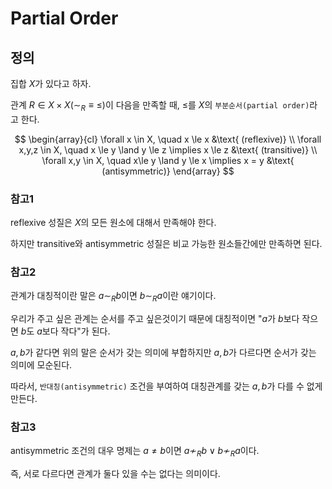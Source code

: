 # Partial Order
## 정의
집합 $X$가 있다고 하자.

관계 $R\in X \times X(\sim_R \equiv \le)$이 다음을 만족할 때, $\le$를 $X$의 `부분순서(partial order)`라고 한다.

$$ \begin{array}{cl} \forall x \in X, \quad x \le x &\text{ (reflexive)} \\ \forall x,y,z \in X, \quad x \le y \land y \le z \implies x \le z &\text{ (transitive)} \\ \forall x,y \in X, \quad  x\le y \land y \le x \implies x = y &\text{ (antisymmetric)} \end{array} $$

### 참고1
reflexive 성질은 $X$의 모든 원소에 대해서 만족해야 한다.

하지만 transitive와 antisymmetric 성질은 비교 가능한 원소들간에만 만족하면 된다.

### 참고2
관계가 대칭적이란 말은 $a \sim_R b$이면 $b \sim_R a$이란 얘기이다.

우리가 주고 싶은 관계는 순서를 주고 싶은것이기 때문에 대칭적이면 "$a$가 $b$보다 작으면 $b$도 $a$보다 작다"가 된다.

$a,b$가 같다면 위의 말은 순서가 갖는 의미에 부합하지만 $a,b$가 다르다면 순서가 갖는 의미에 모순된다.

따라서, `반대칭(antisymmetric)` 조건을 부여하여 대칭관계를 갖는 $a,b$가 다를 수 없게 만든다.

### 참고3
antisymmetric 조건의 대우 명제는 $a\neq b$이면 $a \not\sim_R b \lor b \not\sim_R a$이다.

즉, 서로 다르다면 관계가 둘다 있을 수는 없다는 의미이다.